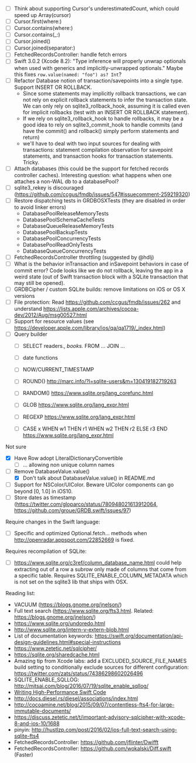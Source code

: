 - [ ] Think about supporting Cursor's underestimatedCount, which could speed up Array(cursor)
- [ ] Cursor.first(where:)
- [ ] Cursor.contains(where:)
- [ ] Cursor.contains(_:)
- [ ] Cursor.joined()
- [ ] Cursor.joined(separator:)
- [ ] FetchedRecordsController: handle fetch errors
- [ ] Swift 3.0.2 (Xcode 8.2): "Type inference will properly unwrap optionals when used with generics and implicitly-unwrapped optionals." Maybe this fixes `row.value(named: "foo") as? Int`?
- [ ] Refactor Database notion of transaction/savepoints into a single type. Support INSERT OR ROLLBACK.
    - Since some statements may implicitly rollback transactions, we can not rely on explicit rollback statements to infer the transaction state. We can only rely on sqlite3_rollback_hook, assuming it is called even for implicit rollbacks (test with an INSERT OR ROLLBACK statement).
    - If we rely on sqlite3_rollback_hook to handle rollbacks, it may be a good idea to rely on sqlite3_commit_hook to handle commits (and have the commit() and rollback() simply perform statements and return)
    - we'll have to deal with two input sources for dealing with transactions: statement compilation observation for savepoint statements, and transaction hooks for transaction statements. Tricky.
- [ ] Attach databases (this could be the support for fetched records controller caches). Interesting question: what happens when one attaches a non-WAL db to a databasePool?
- [ ] sqlite3_rekey is discouraged (https://github.com/ccgus/fmdb/issues/547#issuecomment-259219320)
- [ ] Restore dispatching tests in GRDBOSXTests (they are disabled in order to avoid linker errors)
    - DatabasePoolReleaseMemoryTests
    - DatabasePoolSchemaCacheTests
    - DatabaseQueueReleaseMemoryTests
    - DatabasePoolBackupTests
    - DatabasePoolConcurrencyTests
    - DatabasePoolReadOnlyTests
    - DatabaseQueueConcurrencyTests
- [ ] FetchedRecordsController throttling (suggested by @hdlj)
- [ ] What is the behavior inTransaction and inSavepoint behaviors in case of commit error? Code looks like we do not rollback, leaving the app in a weird state (out of Swift transaction block with a SQLite transaction that may still be opened).
- [ ] GRDBCipher / custom SQLite builds: remove limitations on iOS or OS X versions
- [ ] File protection: Read https://github.com/ccgus/fmdb/issues/262 and understand https://lists.apple.com/archives/cocoa-dev/2012/Aug/msg00527.html
- [ ] Support for resource values (see https://developer.apple.com/library/ios/qa/qa1719/_index.html)
- [ ] Query builder
    - [ ] SELECT readers.*, books.* FROM ... JOIN ...
    - [ ] date functions
    - [ ] NOW/CURRENT_TIMESTAMP
    - [ ] ROUND() http://marc.info/?l=sqlite-users&m=130419182719263
    - [ ] RANDOM() https://www.sqlite.org/lang_corefunc.html
    - [ ] GLOB https://www.sqlite.org/lang_expr.html
    - [ ] REGEXP https://www.sqlite.org/lang_expr.html
    - [ ] CASE x WHEN w1 THEN r1 WHEN w2 THEN r2 ELSE r3 END https://www.sqlite.org/lang_expr.html


Not sure

- [X] Have Row adopt LiteralDictionaryConvertible
    - [ ] ... allowing non unique column names
- [ ] Remove DatabaseValue.value()
    - [X] Don't talk about DatabaseValue.value() in README.md
- [ ] Support for NSColor/UIColor. Beware UIColor components can go beyond [0, 1.0] in iOS10.
- [ ] Store dates as timestamp (https://twitter.com/gloparco/status/780948021613912064, https://github.com/groue/GRDB.swift/issues/97)

Require changes in the Swift language:

- [ ] Specific and optimized Optional<StatementColumnConvertible>.fetch... methods when http://openradar.appspot.com/22852669 is fixed.


Requires recompilation of SQLite:

- [ ] https://www.sqlite.org/c3ref/column_database_name.html could help extracting out of a row a subrow only made of columns that come from a specific table. Requires SQLITE_ENABLE_COLUMN_METADATA which is not set on the sqlite3 lib that ships with OSX.



Reading list:

- VACUUM (https://blogs.gnome.org/jnelson/)
- Full text search (https://www.sqlite.org/fts3.html. Related: https://blogs.gnome.org/jnelson/)
- https://www.sqlite.org/undoredo.html
- http://www.sqlite.org/intern-v-extern-blob.html
- List of documentation keywords: https://swift.org/documentation/api-design-guidelines.html#special-instructions
- https://www.zetetic.net/sqlcipher/
- https://sqlite.org/sharedcache.html
- Amazing tip from Xcode labs: add a EXCLUDED_SOURCE_FILE_NAMES build setting to conditionally exclude sources for different configuration: https://twitter.com/zats/status/74386298602026496
- SQLITE_ENABLE_SQLLOG: http://mjtsai.com/blog/2016/07/19/sqlite_enable_sqllog/
- [Writing High-Performance Swift Code](https://github.com/apple/swift/blob/master/docs/OptimizationTips.rst)
- http://docs.diesel.rs/diesel/associations/index.html
- http://cocoamine.net/blog/2015/09/07/contentless-fts4-for-large-immutable-documents/
- https://discuss.zetetic.net/t/important-advisory-sqlcipher-with-xcode-8-and-ios-10/1688
- pinyin: http://hustlzp.com/post/2016/02/ios-full-text-search-using-sqlite-fts4
- FetchedRecordsController: https://github.com/jflinter/Dwifft
- FetchedRecordsController: https://github.com/wokalski/Diff.swift (Faster)
